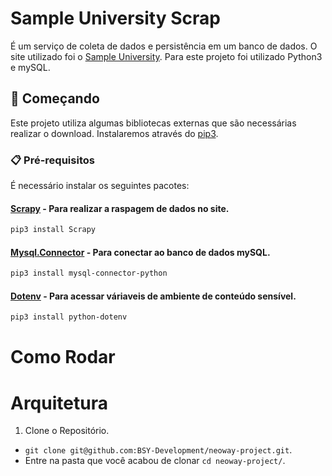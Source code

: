 # Sample University Scrap
É um serviço de coleta de dados e persistência em um banco de dados. O site utilizado foi o [Sample University](https://sample-university-site.herokuapp.com/approvals/1). Para este projeto foi utilizado Python3 e mySQL.

## :rocket: Começando
Este projeto utiliza algumas bibliotecas externas que são necessárias realizar o download. Instalaremos através do [pip3](https://pip.pypa.io/en/stable/getting-started/).

### :clipboard: Pré-requisitos
É necessário instalar os seguintes pacotes:
#### [Scrapy](https://pypi.org/project/Scrapy/) - Para realizar a raspagem de dados no site.
```sh
pip3 install Scrapy
```
#### [Mysql.Connector](https://pypi.org/project/mysql-connector-python/) - Para conectar ao banco de dados mySQL.
```sh
pip3 install mysql-connector-python
```
#### [Dotenv](https://pypi.org/project/python-dotenv/) - Para acessar váriaveis de ambiente de conteúdo sensível.
```sh
pip3 install python-dotenv
```

# Como Rodar
# Arquitetura


1. Clone o Repositório.
  - `git clone git@github.com:BSY-Development/neoway-project.git`.
  - Entre na pasta que você acabou de clonar `cd neoway-project/`.
